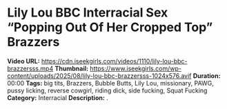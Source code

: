 # Lily Lou BBC Interracial Sex “Popping Out Of Her Cropped Top” Brazzers

**Video URL:** https://cdn.iseekgirls.com/videos/1110/lily-lou-bbc-brazzersss.mp4
**Thumbnail:** https://www.iseekgirls.com/wp-content/uploads/2025/08/lily-lou-bbc-brazzersss-1024x576.avif
**Duration:** 00:00
**Tags:** big tits, Brazzers, Bubble Butts, Lily Lou, missionary, PAWG, pussy licking, reverse cowgirl, riding dick, side fucking, Squat Fucking
**Category:** Interracial 
**Description:** .